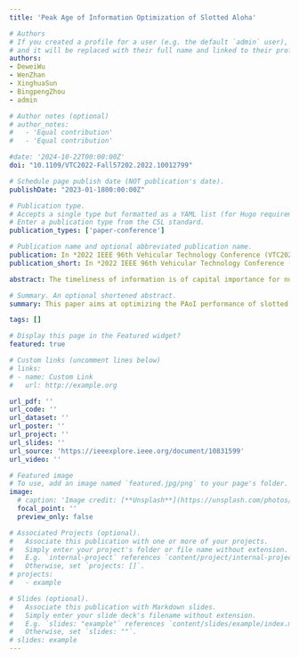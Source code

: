 ```yaml
---
title: 'Peak Age of Information Optimization of Slotted Aloha'

# Authors
# If you created a profile for a user (e.g. the default `admin` user), write the username (folder name) here
# and it will be replaced with their full name and linked to their profile.
authors:
- DeweiWu
- WenZhan
- XinghuaSun
- BingpengZhou
- admin

# Author notes (optional)
# author_notes:
#   - 'Equal contribution'
#   - 'Equal contribution'

#date: '2024-10-22T00:00:00Z'
doi: "10.1109/VTC2022-Fall57202.2022.10012799"

# Schedule page publish date (NOT publication's date).
publishDate: "2023-01-1800:00:00Z"

# Publication type.
# Accepts a single type but formatted as a YAML list (for Hugo requirements).
# Enter a publication type from the CSL standard.
publication_types: ['paper-conference']

# Publication name and optional abbreviated publication name.
publication: In *2022 IEEE 96th Vehicular Technology Conference (VTC2022-Fall)*, 2024
publication_short: In *2022 IEEE 96th Vehicular Technology Conference (VTC2022-Fall)*, 2024

abstract: The timeliness of information is of capital importance for numerous Internet of Things (IoT) services. To improve the information freshness in large-scale distributed IoT systems, this paper focuses on the Peak Age of Information (PAoI) optimization of slotted Aloha networks. Specifically, by assuming the first-come-first-served (FCFS) service discipline and Bernoulli packet arrival model, the mean PAoI is characterized and then optimized by either individually tuning the channel access probability or jointly tuning the channel access probability and packet arrival rate of each sensor. The explicit expressions of optimal parameter settings and the corresponding minimum PAoI are obtained, based on which the age-throughput tradeoff is evaluated. The analysis is verified by simulations. It is found that in the massive access scenarios, the minimum PAoI linearly increases with the network scale in both individual optimization and joint optimization cases, while the latter attains a lower increasing rate, better age performance, and less throughput loss.

# Summary. An optional shortened abstract.
summary: This paper aims at optimizing the PAoI performance of slotted Aloha networks with FCFS service discipline by properly tuning the channel access probability and packet arrival rate of each sensor. Specifically, we obtain the closed-form expression of PAoI. 

tags: []

# Display this page in the Featured widget?
featured: true

# Custom links (uncomment lines below)
# links:
# - name: Custom Link
#   url: http://example.org

url_pdf: ''
url_code: ''
url_dataset: ''
url_poster: ''
url_project: ''
url_slides: ''
url_source: 'https://ieeexplore.ieee.org/document/10831599'
url_video: ''

# Featured image
# To use, add an image named `featured.jpg/png` to your page's folder.
image:
  # caption: 'Image credit: [**Unsplash**](https://unsplash.com/photos/pLCdAaMFLTE)'
  focal_point: ''
  preview_only: false

# Associated Projects (optional).
#   Associate this publication with one or more of your projects.
#   Simply enter your project's folder or file name without extension.
#   E.g. `internal-project` references `content/project/internal-project/index.md`.
#   Otherwise, set `projects: []`.
# projects:
#   - example

# Slides (optional).
#   Associate this publication with Markdown slides.
#   Simply enter your slide deck's filename without extension.
#   E.g. `slides: "example"` references `content/slides/example/index.md`.
#   Otherwise, set `slides: ""`.
# slides: example
---
```


<!-- {{% callout note %}}
Click the _Cite_ button above to demo the feature to enable visitors to import publication metadata into their reference management software.
{{% /callout %}}

{{% callout note %}}
Create your slides in Markdown - click the _Slides_ button to check out the example.
{{% /callout %}} -->

<!-- Add the publication's **full text** or **supplementary notes** here. You can use rich formatting such as including [code, math, and images](https://docs.hugoblox.com/content/writing-markdown-latex/). -->
